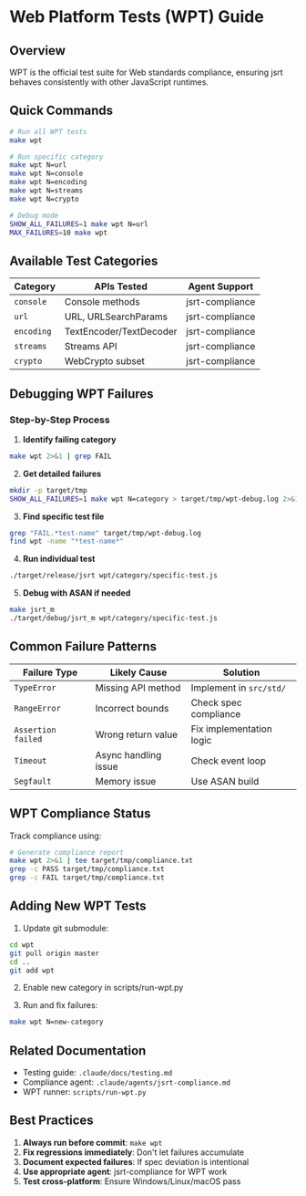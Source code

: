 # Web Platform Tests (WPT) Guide

## Overview

WPT is the official test suite for Web standards compliance, ensuring jsrt behaves consistently with other JavaScript runtimes.

## Quick Commands

```bash
# Run all WPT tests
make wpt

# Run specific category
make wpt N=url
make wpt N=console
make wpt N=encoding
make wpt N=streams
make wpt N=crypto

# Debug mode
SHOW_ALL_FAILURES=1 make wpt N=url
MAX_FAILURES=10 make wpt
```

## Available Test Categories

| Category | APIs Tested | Agent Support |
|----------|-------------|---------------|
| `console` | Console methods | jsrt-compliance |
| `url` | URL, URLSearchParams | jsrt-compliance |
| `encoding` | TextEncoder/TextDecoder | jsrt-compliance |
| `streams` | Streams API | jsrt-compliance |
| `crypto` | WebCrypto subset | jsrt-compliance |

## Debugging WPT Failures

### Step-by-Step Process

1. **Identify failing category**
```bash
make wpt 2>&1 | grep FAIL
```

2. **Get detailed failures**
```bash
mkdir -p target/tmp
SHOW_ALL_FAILURES=1 make wpt N=category > target/tmp/wpt-debug.log 2>&1
```

3. **Find specific test file**
```bash
grep "FAIL.*test-name" target/tmp/wpt-debug.log
find wpt -name "*test-name*"
```

4. **Run individual test**
```bash
./target/release/jsrt wpt/category/specific-test.js
```

5. **Debug with ASAN if needed**
```bash
make jsrt_m
./target/debug/jsrt_m wpt/category/specific-test.js
```

## Common Failure Patterns

| Failure Type | Likely Cause | Solution |
|--------------|--------------|----------|
| `TypeError` | Missing API method | Implement in `src/std/` |
| `RangeError` | Incorrect bounds | Check spec compliance |
| `Assertion failed` | Wrong return value | Fix implementation logic |
| `Timeout` | Async handling issue | Check event loop |
| `Segfault` | Memory issue | Use ASAN build |

## WPT Compliance Status

Track compliance using:
```bash
# Generate compliance report
make wpt 2>&1 | tee target/tmp/compliance.txt
grep -c PASS target/tmp/compliance.txt
grep -c FAIL target/tmp/compliance.txt
```

## Adding New WPT Tests

1. Update git submodule:
```bash
cd wpt
git pull origin master
cd ..
git add wpt
```

2. Enable new category in scripts/run-wpt.py

3. Run and fix failures:
```bash
make wpt N=new-category
```

## Related Documentation

- Testing guide: `.claude/docs/testing.md`
- Compliance agent: `.claude/agents/jsrt-compliance.md`
- WPT runner: `scripts/run-wpt.py`

## Best Practices

1. **Always run before commit**: `make wpt`
2. **Fix regressions immediately**: Don't let failures accumulate
3. **Document expected failures**: If spec deviation is intentional
4. **Use appropriate agent**: jsrt-compliance for WPT work
5. **Test cross-platform**: Ensure Windows/Linux/macOS pass